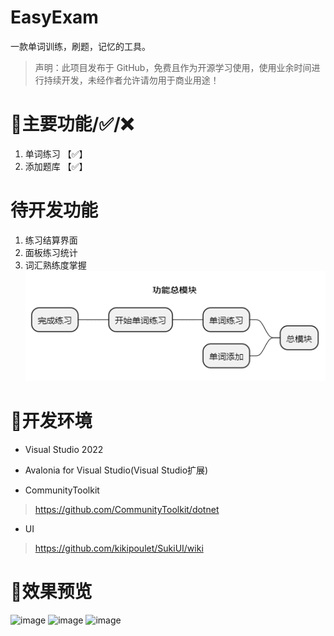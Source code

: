 # EasyExam
一款单词训练，刷题，记忆的工具。
> 声明：此项目发布于 GitHub，免费且作为开源学习使用，使用业余时间进行持续开发，未经作者允许请勿用于商业用途！

# 🔨主要功能/✅/❌
1. 单词练习 【✅】
2. 添加题库  【✅】
# 待开发功能
1. 练习结算界面
2. 面板练习统计
3. 词汇熟练度掌握
![alt text](Assets/image.png)

# 🧰开发环境
- Visual Studio 2022  
- Avalonia for Visual Studio(Visual Studio扩展)  

- CommunityToolkit
> https://github.com/CommunityToolkit/dotnet
- UI
> https://github.com/kikipoulet/SukiUI/wiki
# 🚀效果预览
![image](https://github.com/xstplan/EasyExam/assets/40187282/0abf54ad-45a3-4d95-9821-4765e3afbe30)
![image](https://github.com/xstplan/EasyExam/assets/40187282/33516147-c295-4a5e-a7a6-e8b6b3909b76)
![image](https://github.com/xstplan/EasyExam/assets/40187282/e65c4ca1-806c-43b2-a07c-f1ae5eb2c0d5)

